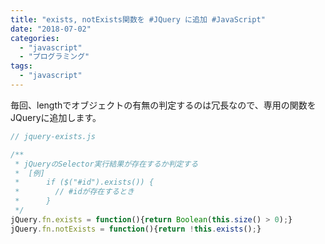```yaml
---
title: "exists, notExists関数を #JQuery に追加 #JavaScript"
date: "2018-07-02"
categories: 
  - "javascript"
  - "プログラミング"
tags: 
  - "javascript"
---
```


毎回、lengthでオブジェクトの有無の判定するのは冗長なので、専用の関数をJQueryに追加します。

```js
// jquery-exists.js

/**
 * jQueryのSelector実行結果が存在するか判定する
 * 	[例] 
 * 		if ($("#id").exists()) {
 * 		  // #idが存在するとき
 * 		}
 */
jQuery.fn.exists = function(){return Boolean(this.size() > 0);}
jQuery.fn.notExists = function(){return !this.exists();}
```
